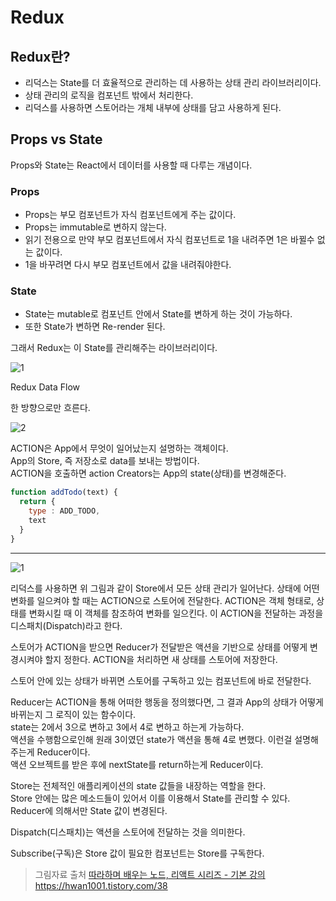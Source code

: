 # Redux

## Redux란?
* 리덕스는 State를 더 효율적으로 관리하는 데 사용하는 상태 관리 라이브러리이다.
* 상태 관리의 로직을 컴포넌트 밖에서 처리한다.
* 리덕스를 사용하면 스토어라는 개체 내부에 상태를 담고 사용하게 된다.

## Props vs State
Props와 State는 React에서 데이터를 사용할 때 다루는 개념이다.

### Props
* Props는 부모 컴포넌트가 자식 컴포넌트에게 주는 값이다.
* Props는 immutable로 변하지 않는다.
* 읽기 전용으로 만약 부모 컴포넌트에서 자식 컴포넌트로 1을 내려주면 1은 바뀔수 없는 값이다.
* 1을 바꾸려면 다시 부모 컴포넌트에서 값을 내려줘야한다.

### State
* State는 mutable로 컴포넌트 안에서 State를 변하게 하는 것이 가능하다.
* 또한 State가 변하면 Re-render 된다.

그래서 Redux는 이 State를 관리해주는 라이브러리이다.

![1](https://user-images.githubusercontent.com/43642411/106621806-4752e400-65b6-11eb-952d-d48a9adae43d.PNG)


Redux Data Flow

한 방향으로만 흐른다.

![2](https://user-images.githubusercontent.com/43642411/106621888-5d60a480-65b6-11eb-9707-5d56d156967f.PNG)



ACTION은 App에서 무엇이 일어났는지 설명하는 객체이다.<br>
App의 Store, 즉 저장소로 data를 보내는 방법이다. <br>
ACTION을 호출하면 action Creators는 App의 state(상태)를 변경해준다.

```js
function addTodo(text) {
  return {
    type : ADD_TODO,
    text
  }
}
```


---

![1](https://user-images.githubusercontent.com/43642411/106702349-9129e180-662b-11eb-8778-5594ab2e8550.PNG)


리덕스를 사용하면 위 그림과 같이 Store에서 모든 상태 관리가 일어난다.
상태에 어떤 변화를 일으켜야 할 때는 ACTION으로 스토어에 전달한다.
ACTION은 객체 형태로, 상태를 변화시킬 때 이 객체를 참조하여 변화를 일으킨다.
이 ACTION을 전달하는 과정을 디스패치(Dispatch)라고 한다.

스토어가 ACTION을 받으면 Reducer가 전달받은 액션을 기반으로 상태를 어떻게 변경시켜야 할지 정한다.
ACTION을 처리하면 새 상태를 스토어에 저장한다.

스토어 안에 있는 상태가 바뀌면 스토어를 구독하고 있는 컴포넌트에 바로 전달한다.


Reducer는 ACTION을 통해 어떠한 행동을 정의했다면, 그 결과 App의 상태가 어떻게 바뀌는지 그 로직이 있는 함수이다.<br>
state는 2에서 3으로 변하고 3에서 4로 변하고 하는게 가능하다.<br>
액션을 수행함으로인해 원래 3이였던 state가 액션을 통해 4로 변했다. 이런걸 설명해주는게 Reducer이다.<br>
액션 오브젝트를 받은 후에 nextState를 return하는게 Reducer이다.

Store는 전체적인 애플리케이션의 state 값들을 내장하는 역할을 한다.<br>
Store 안에는 많은 메소드들이 있어서 이를 이용해서 State를 관리할 수 있다.<br>
Reducer에 의해서만 State 값이 변경된다.

Dispatch(디스패치)는 액션을 스토어에 전달하는 것을 의미한다.<br>

Subscribe(구독)은 Store 값이 필요한 컴포넌트는 Store를 구독한다.




>그림자료 출처 [따라하며 배우는 노드, 리액트 시리즈 - 기본 강의](https://www.inflearn.com/course/%EB%94%B0%EB%9D%BC%ED%95%98%EB%A9%B0-%EB%B0%B0%EC%9A%B0%EB%8A%94-%EB%85%B8%EB%93%9C-%EB%A6%AC%EC%95%A1%ED%8A%B8-%EA%B8%B0%EB%B3%B8/dashboard)
https://hwan1001.tistory.com/38

